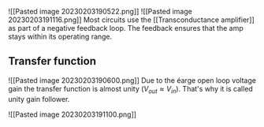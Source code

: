 ![[Pasted image 20230203190522.png]]
![[Pasted image 20230203191116.png]]
Most circuits use the [[Transconductance amplifier]] as part of a negative feedback loop. The feedback ensures that the amp stays within its operating range. 



## Transfer function 
![[Pasted image 20230203190600.png]]
Due to the éarge open loop voltage gain the transfer function is almost unity ($V_{out}\approx V_{in}$). That's why it is called unity gain follower.

![[Pasted image 20230203191100.png]]
